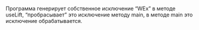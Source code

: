 Программа генерирует собственное исключение “WEx” в методе useLift, “пробрасывает” это исключение методу main, в методе main это исключение обрабатывается.
